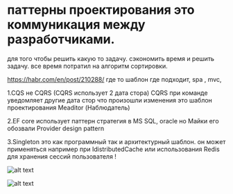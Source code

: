 # паттерны проектирования это коммуникация между разработчиками.

для того чтобы решить какую то задачу.
сэкономить время и решить задачу. все время потратил на алгоритм сортировки.


https://habr.com/en/post/210288/
где то шаблон где подходит,  spa , mvc,



1.CQS не CQRS (CQRS использует 2 дата стора)
CQRS при команде уведомляет другие дата стор что произошли изменения
это шаблон проектирования Meaditor (Наблюдатель)

2.EF core использует паттерн стратегия в MS SQL, oracle
но Майки его обозвали Provider design pattern

3.Singleton это как программный так и архитектурный шаблон.
он может применяться например при IdistributedCache или использования Redis для хранения сессий пользователя !

![alt text](https://hsto.org/storage3/432/f5c/b4b/432f5cb4b5387312374fc36ba088f53e.png)


![alt text](https://hsto.org/storage3/d8e/61e/396/d8e61e3961a76a749eb3b8bfe07c3bd7.png)
